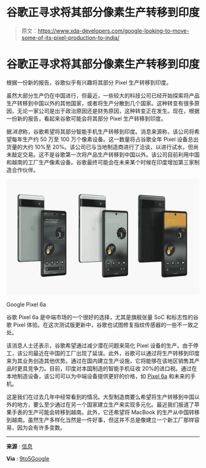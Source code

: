 # 谷歌正寻求将其部分像素生产转移到印度

> 原文：<https://www.xda-developers.com/google-looking-to-move-some-of-its-pixel-production-to-india/>

# 谷歌正寻求将其部分像素生产转移到印度

根据一份新的报告，谷歌似乎有兴趣将其部分 Pixel 生产转移到印度。

虽然大部分生产仍在中国进行，但最近，一些较大的科技公司已经开始探索将产品生产转移到中国以外的其他国家，或者将生产分散到几个国家。这种转变有很多原因，无论一家公司是出于政治原因还是财务原因，这种转变正在发生。现在，根据一份新的报告，看起来谷歌可能会将其部分 Pixel 生产转移到印度。

据*消息*称，谷歌希望将其部分智能手机生产转移到印度。消息来源称，该公司将希望每年生产约 50 万至 100 万个像素设备。这一数量将占谷歌全年 Pixel 设备总出货量的大约 10%至 20%。该公司已与当地制造商进行了洽谈，以进行试水，但尚未敲定交易。这不是谷歌第一次将产品生产转移到中国以外。该公司目前利用中国和越南的工厂生产像素设备。谷歌最终可能会在未来某个时候在印度增加第三家制造合作伙伴。

 <picture>![The Google Pixel 6a is an affordable Android smartphone. ](img/7be9b2d2fe84228af7f86adef6abdc3e.png)</picture> 

Google Pixel 6a

谷歌 Pixel 6a 是中端市场的一个很好的选择，尤其是旗舰张量 SoC 和标志性的谷歌 Pixel 体验。在这次测试版更新中，谷歌也试图修复指纹传感器的一些不一致之处。

该消息人士还表示，谷歌希望通过减少潜在问题来简化 Pixel 设备的生产。由于停工，该公司最近在中国的工厂出现了延误。此外，谷歌可以通过将生产转移到印度来为其业务创造其他优势。通过在国内建立生产设施，它将能够在该地区销售其产品时更具竞争力。目前，印度对本国制造的智能手机征收 20%的进口税。通过在本地制造设备，该公司可以为中端设备提供更好的价格，如 [Pixel 6a](https://www.xda-developers.com/best-google-pixel-6a-deals/) 和未来的手机。

这是我们在过去几年中经常看到的情况。大型制造商要么希望将生产转移到中国以外的地方，要么至少通过在另一个国家建立生产来实现多元化。最近我们报道了苹果手表的生产可能会转移到越南。此外，它还希望将 MacBook 的生产从中国转移到越南。虽然生产多样化当然是一件好事，但这并不总是像建立一个新工厂那样容易，因为会有许多变数。

* * *

**来源** : [信息](https://www.theinformation.com/articles/google-plots-pixel-phone-assembly-in-india-amid-china-lockdowns)

**Via** : [9to5Google](https://9to5google.com/2022/09/12/google-pixel-india-production-report/)